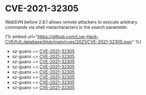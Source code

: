 # CVE-2021-32305

WebSVN before 2.6.1 allows remote attackers to execute arbitrary commands via shell metacharacters in the search parameter.

{% embed url="https://github.com/Live-Hack-CVE/full_database/blob/main/cves/2021/CVE-2021-32305.json" %}


* sz-guanx ~> [CVE-2021-32305](https://www.alice-snow.ru/2021/database/cve-2021-32305/cve-2021-32305-sz-guanx)
* sz-guanx ~> [CVE-2021-32305](https://www.alice-snow.ru/2021/database/cve-2021-32305/cve-2021-32305-sz-guanx)
* sz-guanx ~> [CVE-2021-32305](https://www.alice-snow.ru/2021/database/cve-2021-32305/cve-2021-32305-sz-guanx)
* sz-guanx ~> [CVE-2021-32305](https://www.alice-snow.ru/2021/database/cve-2021-32305/cve-2021-32305-sz-guanx)
* sz-guanx ~> [CVE-2021-32305](https://www.alice-snow.ru/2021/database/cve-2021-32305/cve-2021-32305-sz-guanx)
* sz-guanx ~> [CVE-2021-32305](https://www.alice-snow.ru/2021/database/cve-2021-32305/cve-2021-32305-sz-guanx)
* sz-guanx ~> [CVE-2021-32305](https://www.alice-snow.ru/2021/database/cve-2021-32305/cve-2021-32305-sz-guanx)
* sz-guanx ~> [CVE-2021-32305](https://www.alice-snow.ru/2021/database/cve-2021-32305/cve-2021-32305-sz-guanx)
